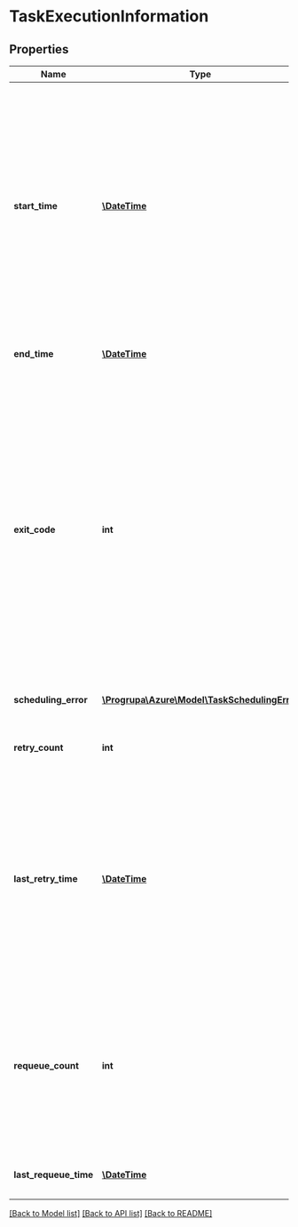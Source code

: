# TaskExecutionInformation

## Properties
Name | Type | Description | Notes
------------ | ------------- | ------------- | -------------
**start_time** | [**\DateTime**](\DateTime.md) | &#39;Running&#39; corresponds to the running state, so if the task specifies resource files or application packages, then the start time reflects the time at which the task started downloading or deploying these. If the task has been restarted or retried, this is the most recent time at which the task started running. This property is present only for tasks that are in the running or completed state. | [optional] 
**end_time** | [**\DateTime**](\DateTime.md) | This property is set only if the task is in the Completed state. | [optional] 
**exit_code** | **int** | This property is set only if the task is in the completed state. In general, the exit code for a process reflects the specific convention implemented by the application developer for that process. If you use the exit code value to make decisions in your code, be sure that you know the exit code convention used by the application process. However, if the Batch service terminates the task (due to timeout, or user termination via the API) you may see an operating system-defined exit code. | [optional] 
**scheduling_error** | [**\Progrupa\Azure\Model\TaskSchedulingError**](TaskSchedulingError.md) | This property is set only if the task is in the completed state. | [optional] 
**retry_count** | **int** | The task is retried if it exits with a nonzero exit code, up to the specified maxTaskRetryCount. | 
**last_retry_time** | [**\DateTime**](\DateTime.md) | This element is present only if the task was retried (i.e. retryCount is nonzero). If present, this is typically the same as startTime, but may be different if the task has been restarted for reasons other than retry; for example, if the compute node was rebooted during a retry, then the startTime is updated but the lastRetryTime is not. | [optional] 
**requeue_count** | **int** | When the user removes nodes from a pool (by resizing/shrinking the pool) or when the job is being disabled, the user can specify that running tasks on the nodes be requeued for execution. This count tracks how many times the task has been requeued for these reasons. | 
**last_requeue_time** | [**\DateTime**](\DateTime.md) | This property is set only if the requeueCount is nonzero. | [optional] 

[[Back to Model list]](../README.md#documentation-for-models) [[Back to API list]](../README.md#documentation-for-api-endpoints) [[Back to README]](../README.md)


